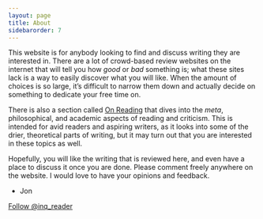 ```yaml
---
layout: page
title: About
sidebarorder: 7
---
```


This website is for anybody looking to find and discuss writing they are interested in. There are a lot of crowd-based review websites on the internet that will tell you how _good_ or _bad_ something is; what these sites lack is a way to easily discover what you will like. When the amount of choices is so large, it’s difficult to narrow them down and actually decide on something to dedicate your free time on.

There is also a section called [On Reading](http://inquiringreader.org/on-reading/) that dives into the _meta_, philosophical, and academic aspects of reading and criticism. This is intended for avid readers and aspiring writers, as it looks into some of the drier, theoretical parts of writing, but it may turn out that you are interested in these topics as well.

Hopefully, you will like the writing that is reviewed here, and even have a place to discuss it once you are done. Please comment freely anywhere on the website. I would love to have your opinions and feedback.

- Jon

<a href="https://twitter.com/inq_reader?ref_src=twsrc%5Etfw" class="twitter-follow-button" data-show-count="false">Follow @inq_reader</a><script async src="https://platform.twitter.com/widgets.js" charset="utf-8"></script>

